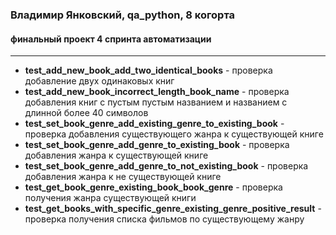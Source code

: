 ### Владимир Янковский, qa_python, 8 когорта
#### финальный проект 4 спринта автоматизации
---
- **test_add_new_book_add_two_identical_books** - проверка добавление двух одинаковых книг
- **test_add_new_book_incorrect_length_book_name** - проверка добавления книг с пустым пустым названием и названием с длинной более 40 символов
- **test_set_book_genre_add_existing_genre_to_existing_book** - проверка добавления существующего жанра к существующей книге
- **test_set_book_genre_add_genre_to_existing_book** - проверка добавления жанра к существующей книге
- **test_set_book_genre_add_genre_to_not_existing_book** - проверка добавления жанра к не существующей книге
- **test_get_book_genre_existing_book_book_genre** - проверка получения жанра существующей книги
- **test_get_books_with_specific_genre_existing_genre_positive_result** - проверка получения списка фильмов по существующему жанру